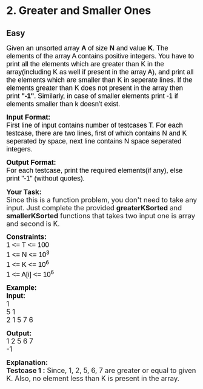 # 2. Greater and Smaller Ones
## Easy 
<div class="problem-statement">
                <p></p><p><span style="font-size:18px"><span style="font-family:arial,helvetica,sans-serif"><span style="background-color:transparent; color:rgb(0, 0, 0)">Given an unsorted array </span><strong>A </strong><span style="background-color:transparent; color:rgb(0, 0, 0)">of size </span><strong>N</strong><span style="background-color:transparent; color:rgb(0, 0, 0)"> and value <strong>K</strong></span><span style="background-color:transparent; color:rgb(0, 0, 0)">. The elements of the array A contains positive integers. You have to print all the elements which are greater than K in the array(including K as well if present in the array A), and print all the elements which are smaller than K in seperate lines. If the elements greater than K does not present in the array then print <strong>"-1"</strong>. Similarly, in case of smaller elements print -1 if elements smaller than k doesn’t exist.</span></span> </span></p>

<p><span style="font-size:18px"><span style="font-family:arial,helvetica,sans-serif"><span style="background-color:transparent; color:rgb(0, 0, 0)"><strong>Input Format:</strong><br>
First line of input contains number of testcases T. For each testcase, there are two lines, first of which contains N and K seperated by space, next line contains N space seperated integers.</span></span></span></p>

<p><span style="font-size:18px"><span style="font-family:arial,helvetica,sans-serif"><span style="background-color:transparent; color:rgb(0, 0, 0)"><strong>Output Format:</strong><br>
For each testcase, print the required elements(if any), else print "-1" (without quotes).</span></span></span></p>

<p><span style="font-size:18px"><strong>Your Task:</strong><br>
Since this is a function problem, you don't need to take any input. Just complete the provided <strong>greaterKSorted</strong> and <strong>smallerKSorted</strong> functions that takes two input one is array and second is K.</span></p>

<p><span style="font-size:18px"><span style="font-family:arial,helvetica,sans-serif"><span style="background-color:transparent; color:rgb(0, 0, 0)"><strong>Constraints:</strong><br>
1 &lt;= T &lt;= 100<br>
1 &lt;= N &lt;= 10<sup>3</sup><br>
1 &lt;= K &lt;= 10<sup>6</sup><br>
1 &lt;= A[i] &lt;= 10<sup>6</sup></span></span></span></p>

<p><span style="font-size:18px"><span style="font-family:arial,helvetica,sans-serif"><span style="background-color:transparent; color:rgb(0, 0, 0)"><strong>Example:<br>
Input:</strong></span></span><br>
1<br>
5 1<br>
2 1 5 7 6</span></p>

<p><span style="font-size:18px"><strong>Output:</strong><br>
1 2 5 6 7<br>
-1</span></p>

<p><span style="font-size:18px"><strong>Explanation:<br>
Testcase 1 :</strong> Since, 1, 2, 5, 6, 7 are greater or equal to given K. Also, no element less than K is present in the array.</span></p>
 <p></p>
            </div>